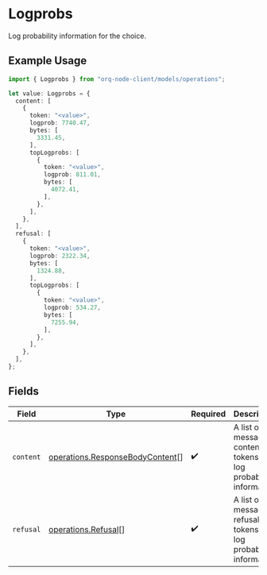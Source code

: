 # Logprobs

Log probability information for the choice.

## Example Usage

```typescript
import { Logprobs } from "orq-node-client/models/operations";

let value: Logprobs = {
  content: [
    {
      token: "<value>",
      logprob: 7740.47,
      bytes: [
        3331.45,
      ],
      topLogprobs: [
        {
          token: "<value>",
          logprob: 811.01,
          bytes: [
            4072.41,
          ],
        },
      ],
    },
  ],
  refusal: [
    {
      token: "<value>",
      logprob: 2322.34,
      bytes: [
        1324.88,
      ],
      topLogprobs: [
        {
          token: "<value>",
          logprob: 534.27,
          bytes: [
            7255.94,
          ],
        },
      ],
    },
  ],
};
```

## Fields

| Field                                                                              | Type                                                                               | Required                                                                           | Description                                                                        |
| ---------------------------------------------------------------------------------- | ---------------------------------------------------------------------------------- | ---------------------------------------------------------------------------------- | ---------------------------------------------------------------------------------- |
| `content`                                                                          | [operations.ResponseBodyContent](../../models/operations/responsebodycontent.md)[] | :heavy_check_mark:                                                                 | A list of message content tokens with log probability information.                 |
| `refusal`                                                                          | [operations.Refusal](../../models/operations/refusal.md)[]                         | :heavy_check_mark:                                                                 | A list of message refusal tokens with log probability information.                 |